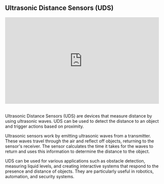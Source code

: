 ## Ultrasonic Distance Sensors (UDS)

<html>
  <div style="position: relative; overflow: hidden; padding-top: 56.25%;">
    <iframe style="position: absolute; top: 0; left: 0; right: 0; width: 100%; height: 100%; border: none;" src="https://www.youtube.com/embed/eXVCjxzL2TQ?rel=0&cc_load_policy=1" allowfullscreen allow="accelerometer; autoplay; clipboard-write; encrypted-media; gyroscope; picture-in-picture; web-share">
    </iframe>
  </div><br>
</html>

Ultrasonic Distance Sensors (UDS) are devices that measure distance by using ultrasonic waves. UDS can be used to detect the distance to an object and trigger actions based on proximity.

Ultrasonic sensors work by emitting ultrasonic waves from a transmitter. These waves travel through the air and reflect off objects, returning to the sensor's receiver. The sensor calculates the time it takes for the waves to return and uses this information to determine the distance to the object.

UDS can be used for various applications such as obstacle detection, measuring liquid levels, and creating interactive systems that respond to the presence and distance of objects. They are particularly useful in robotics, automation, and security systems.